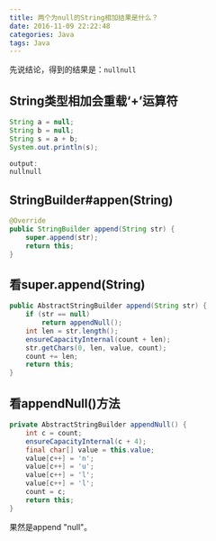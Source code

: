 ```yaml
---
title: 两个为null的String相加结果是什么？
date: 2016-11-09 22:22:48
categories: Java
tags: Java
---
```

先说结论，得到的结果是：`nullnull`
<!-- more -->

## String类型相加会重载‘+’运算符

```java
String a = null;
String b = null;
String s = a + b;
System.out.println(s);

output:
nullnull
```
<!--more-->
## StringBuilder#appen(String)

```java
@Override
public StringBuilder append(String str) {
    super.append(str);
    return this;
}
```

## 看super.append(String)

```java
public AbstractStringBuilder append(String str) {
    if (str == null)
        return appendNull();
    int len = str.length();
    ensureCapacityInternal(count + len);
    str.getChars(0, len, value, count);
    count += len;
    return this;
}
```

## 看appendNull()方法

```java
private AbstractStringBuilder appendNull() {
    int c = count;
    ensureCapacityInternal(c + 4);
    final char[] value = this.value;
    value[c++] = 'n';
    value[c++] = 'u';
    value[c++] = 'l';
    value[c++] = 'l';
    count = c;
    return this;
}
```

果然是append "null"。
